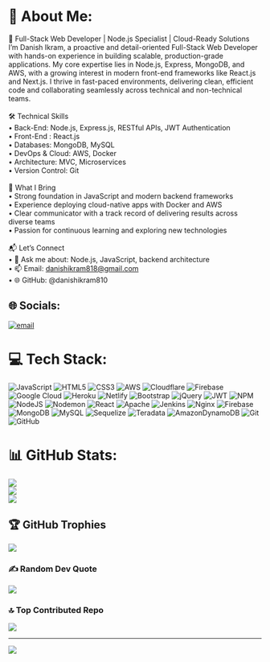 # 💫 About Me:
💼 Full-Stack Web Developer | Node.js Specialist | Cloud-Ready Solutions<br>I’m Danish Ikram, a proactive and detail-oriented Full-Stack Web Developer with hands-on experience in building scalable, production-grade applications. My core expertise lies in Node.js, Express, MongoDB, and AWS, with a growing interest in modern front-end frameworks like React.js and Next.js. I thrive in fast-paced environments, delivering clean, efficient code and collaborating seamlessly across technical and non-technical teams.<br><br>🛠️ Technical Skills<br>• 	Back-End: Node.js, Express.js, RESTful APIs, JWT Authentication<br>• 	Front-End : React.js<br>• 	Databases: MongoDB, MySQL<br>• 	DevOps & Cloud: AWS, Docker<br>• 	Architecture: MVC, Microservices<br>• 	Version Control: Git<br><br>📣 What I Bring<br>• 	Strong foundation in JavaScript and modern backend frameworks<br>• 	Experience deploying cloud-native apps with Docker and AWS<br>• 	Clear communicator with a track record of delivering results across diverse teams<br>• 	Passion for continuous learning and exploring new technologies<br><br>📬 Let’s Connect<br>• 	💬 Ask me about: Node.js, JavaScript, backend architecture<br>• 	📫 Email: danishikram818@gmail.com<br>• 	🌐 GitHub: @danishikram810<br>


## 🌐 Socials:
[![email](https://img.shields.io/badge/Email-D14836?logo=gmail&logoColor=white)](mailto:danishikram818@gmail.com) 

# 💻 Tech Stack:
![JavaScript](https://img.shields.io/badge/javascript-%23323330.svg?style=flat-square&logo=javascript&logoColor=%23F7DF1E) ![HTML5](https://img.shields.io/badge/html5-%23E34F26.svg?style=flat-square&logo=html5&logoColor=white) ![CSS3](https://img.shields.io/badge/css3-%231572B6.svg?style=flat-square&logo=css3&logoColor=white) ![AWS](https://img.shields.io/badge/AWS-%23FF9900.svg?style=flat-square&logo=amazon-aws&logoColor=white) ![Cloudflare](https://img.shields.io/badge/Cloudflare-F38020?style=flat-square&logo=Cloudflare&logoColor=white) ![Firebase](https://img.shields.io/badge/firebase-%23039BE5.svg?style=flat-square&logo=firebase) ![Google Cloud](https://img.shields.io/badge/GoogleCloud-%234285F4.svg?style=flat-square&logo=google-cloud&logoColor=white) ![Heroku](https://img.shields.io/badge/heroku-%23430098.svg?style=flat-square&logo=heroku&logoColor=white) ![Netlify](https://img.shields.io/badge/netlify-%23000000.svg?style=flat-square&logo=netlify&logoColor=#00C7B7) ![Bootstrap](https://img.shields.io/badge/bootstrap-%238511FA.svg?style=flat-square&logo=bootstrap&logoColor=white) ![jQuery](https://img.shields.io/badge/jquery-%230769AD.svg?style=flat-square&logo=jquery&logoColor=white) ![JWT](https://img.shields.io/badge/JWT-black?style=flat-square&logo=JSON%20web%20tokens) ![NPM](https://img.shields.io/badge/NPM-%23CB3837.svg?style=flat-square&logo=npm&logoColor=white) ![NodeJS](https://img.shields.io/badge/node.js-6DA55F?style=flat-square&logo=node.js&logoColor=white) ![Nodemon](https://img.shields.io/badge/NODEMON-%23323330.svg?style=flat-square&logo=nodemon&logoColor=%BBDEAD) ![React](https://img.shields.io/badge/react-%2320232a.svg?style=flat-square&logo=react&logoColor=%2361DAFB) ![Apache](https://img.shields.io/badge/apache-%23D42029.svg?style=flat-square&logo=apache&logoColor=white) ![Jenkins](https://img.shields.io/badge/jenkins-%232C5263.svg?style=flat-square&logo=jenkins&logoColor=white) ![Nginx](https://img.shields.io/badge/nginx-%23009639.svg?style=flat-square&logo=nginx&logoColor=white) ![Firebase](https://img.shields.io/badge/firebase-a08021?style=flat-square&logo=firebase&logoColor=ffcd34) ![MongoDB](https://img.shields.io/badge/MongoDB-%234ea94b.svg?style=flat-square&logo=mongodb&logoColor=white) ![MySQL](https://img.shields.io/badge/mysql-4479A1.svg?style=flat-square&logo=mysql&logoColor=white) ![Sequelize](https://img.shields.io/badge/Sequelize-52B0E7?style=flat-square&logo=Sequelize&logoColor=white) ![Teradata](https://img.shields.io/badge/Teradata-F37440?style=flat-square&logo=teradata&logoColor=white) ![AmazonDynamoDB](https://img.shields.io/badge/Amazon%20DynamoDB-4053D6?style=flat-square&logo=Amazon%20DynamoDB&logoColor=white) ![Git](https://img.shields.io/badge/git-%23F05033.svg?style=flat-square&logo=git&logoColor=white) ![GitHub](https://img.shields.io/badge/github-%23121011.svg?style=flat-square&logo=github&logoColor=white)
# 📊 GitHub Stats:
![](https://github-readme-stats.vercel.app/api?username=danishikram818&theme=react&hide_border=false&include_all_commits=true&count_private=true)<br/>
![](https://nirzak-streak-stats.vercel.app/?user=danishikram818&theme=react&hide_border=false)<br/>
![](https://github-readme-stats.vercel.app/api/top-langs/?username=danishikram818&theme=react&hide_border=false&include_all_commits=true&count_private=true&layout=compact)

## 🏆 GitHub Trophies
![](https://github-profile-trophy.vercel.app/?username=danishikram818&theme=swift&no-frame=false&no-bg=false&margin-w=4)

### ✍️ Random Dev Quote
![](https://quotes-github-readme.vercel.app/api?type=horizontal&theme=light)

### 🔝 Top Contributed Repo
![](https://github-contributor-stats.vercel.app/api?username=danishikram818&limit=5&theme=react&combine_all_yearly_contributions=true)

---
[![](https://visitcount.itsvg.in/api?id=danishikram818&icon=2&color=12)](https://visitcount.itsvg.in)

<!-- Proudly created with GPRM ( https://gprm.itsvg.in ) -->
